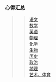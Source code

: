 ### 心得汇总
>>[语文](https://github.com/ShanDanYiZhong/Shandan-Yizhong-Experience-Sticker/blob/main/%E5%90%84%E7%A7%91%E5%AD%A6%E4%B9%A0%E5%BF%83%E5%BE%97/%E8%AF%AD%E6%96%87.md)<br>
>>[数学](https://github.com/ShanDanYiZhong/Shandan-Yizhong-Experience-Sticker/blob/main/%E5%90%84%E7%A7%91%E5%AD%A6%E4%B9%A0%E5%BF%83%E5%BE%97/数学.md)<br>
>>[英语](https://github.com/ShanDanYiZhong/Shandan-Yizhong-Experience-Sticker/blob/main/%E5%90%84%E7%A7%91%E5%AD%A6%E4%B9%A0%E5%BF%83%E5%BE%97/英语.md)<br>
>>[物理](https://github.com/ShanDanYiZhong/Shandan-Yizhong-Experience-Sticker/blob/main/%E5%90%84%E7%A7%91%E5%AD%A6%E4%B9%A0%E5%BF%83%E5%BE%97/物理.md)<br>
>>[化学](https://github.com/ShanDanYiZhong/Shandan-Yizhong-Experience-Sticker/blob/main/%E5%90%84%E7%A7%91%E5%AD%A6%E4%B9%A0%E5%BF%83%E5%BE%97/化学.md)<br>
>>[生物](https://github.com/ShanDanYiZhong/Shandan-Yizhong-Experience-Sticker/blob/main/%E5%90%84%E7%A7%91%E5%AD%A6%E4%B9%A0%E5%BF%83%E5%BE%97/生物.md)<br>
>>[历史](https://github.com/ShanDanYiZhong/Shandan-Yizhong-Experience-Sticker/blob/main/%E5%90%84%E7%A7%91%E5%AD%A6%E4%B9%A0%E5%BF%83%E5%BE%97/历史.md)<br>
>>[政治](https://github.com/ShanDanYiZhong/Shandan-Yizhong-Experience-Sticker/blob/main/%E5%90%84%E7%A7%91%E5%AD%A6%E4%B9%A0%E5%BF%83%E5%BE%97/政治.md)<br>
>>[地理](https://github.com/ShanDanYiZhong/Shandan-Yizhong-Experience-Sticker/blob/main/%E5%90%84%E7%A7%91%E5%AD%A6%E4%B9%A0%E5%BF%83%E5%BE%97/地理.md)<br>
>>[艺术、体育](https://github.com/ShanDanYiZhong/Shandan-Yizhong-Experience-Sticker/blob/main/%E5%90%84%E7%A7%91%E5%AD%A6%E4%B9%A0%E5%BF%83%E5%BE%97/艺术、体育.md)<br>
